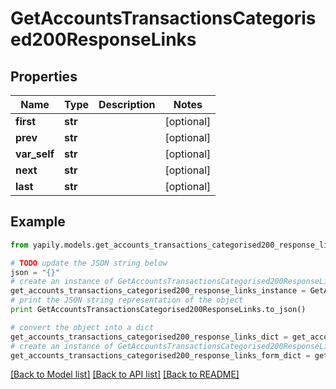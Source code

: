 # GetAccountsTransactionsCategorised200ResponseLinks


## Properties
Name | Type | Description | Notes
------------ | ------------- | ------------- | -------------
**first** | **str** |  | [optional] 
**prev** | **str** |  | [optional] 
**var_self** | **str** |  | [optional] 
**next** | **str** |  | [optional] 
**last** | **str** |  | [optional] 

## Example

```python
from yapily.models.get_accounts_transactions_categorised200_response_links import GetAccountsTransactionsCategorised200ResponseLinks

# TODO update the JSON string below
json = "{}"
# create an instance of GetAccountsTransactionsCategorised200ResponseLinks from a JSON string
get_accounts_transactions_categorised200_response_links_instance = GetAccountsTransactionsCategorised200ResponseLinks.from_json(json)
# print the JSON string representation of the object
print GetAccountsTransactionsCategorised200ResponseLinks.to_json()

# convert the object into a dict
get_accounts_transactions_categorised200_response_links_dict = get_accounts_transactions_categorised200_response_links_instance.to_dict()
# create an instance of GetAccountsTransactionsCategorised200ResponseLinks from a dict
get_accounts_transactions_categorised200_response_links_form_dict = get_accounts_transactions_categorised200_response_links.from_dict(get_accounts_transactions_categorised200_response_links_dict)
```
[[Back to Model list]](../README.md#documentation-for-models) [[Back to API list]](../README.md#documentation-for-api-endpoints) [[Back to README]](../README.md)


